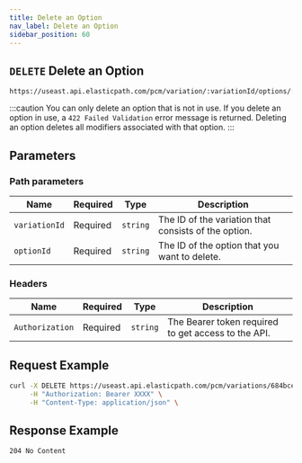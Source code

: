 ```yaml
---
title: Delete an Option
nav_label: Delete an Option
sidebar_position: 60
---
```


## `DELETE` Delete an Option

```http
https://useast.api.elasticpath.com/pcm/variation/:variationId/options/:optionId
```

:::caution
You can only delete an option that is not in use. If you delete an option in use, a `422 Failed Validation` error message is returned. Deleting an option deletes all modifiers associated with that option.
:::

## Parameters

### Path parameters

| Name          | Required | Type     | Description                                          |
| ------------- | -------- | -------- | ---------------------------------------------------- |
| `variationId` | Required | `string` | The ID of the variation that consists of the option. |
| `optionId`    | Required | `string` | The ID of the option that you want to delete.        |

### Headers

| Name            | Required | Type     | Description                                         |
| --------------- | -------- | -------- | --------------------------------------------------- |
| `Authorization` | Required | `string` | The Bearer token required to get access to the API. |

## Request Example

```bash
curl -X DELETE https://useast.api.elasticpath.com/pcm/variations/684bceee-0ee3-4f43-ac32-50bb44c1eee5/options/39148bc3-3028-4196-9350-1b4ac927c9d6 \
     -H "Authorization: Bearer XXXX" \
     -H "Content-Type: application/json" \
```

## Response Example

`204 No Content`

```json

```
